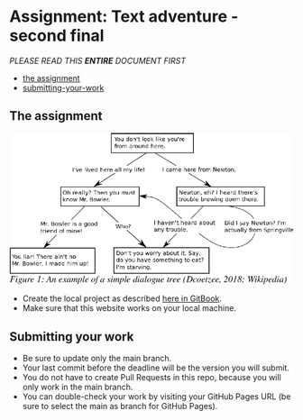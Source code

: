 # Assignment: Text adventure - second final
*PLEASE READ THIS **ENTIRE** DOCUMENT FIRST*

* [the assignment](#the-assignment)
* [submitting-your-work](#submitting-your-work)


## The assignment
<img src="assignment/endresult.png" alt="endresult" width="600" /><br>

* Create the local project as described [here in GitBook](https://cmd-viscom.gitbook.io/2-2-mmt5/opdrachten/4-cookies-and-storage#eindopdracht).
* Make sure that this website works on your local machine.

## Submitting your work
* Be sure to update only the main branch.
* Your last commit before the deadline will be the version you will submit.
* You do not have to create Pull Requests in this repo, because you will only work in the main branch.
* You can double-check your work by visiting your GitHub Pages URL (be sure to select the main as branch for GitHub Pages).
